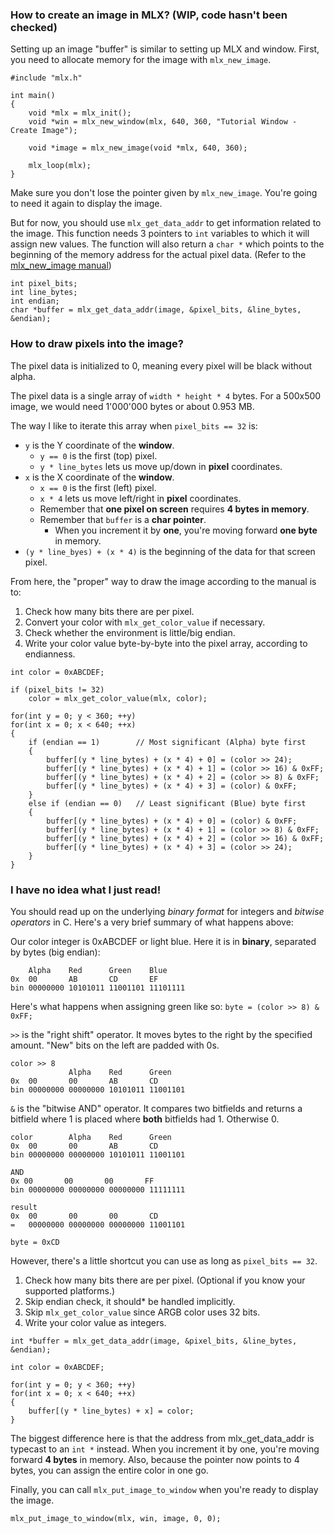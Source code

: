 ### How to create an image in MLX? (WIP, code hasn't been checked)
Setting up an image "buffer" is similar to setting up MLX and window. First, you need to allocate memory for the image with `mlx_new_image`.
```
#include "mlx.h"

int main()
{
    void *mlx = mlx_init();
    void *win = mlx_new_window(mlx, 640, 360, "Tutorial Window - Create Image");

    void *image = mlx_new_image(void *mlx, 640, 360);

    mlx_loop(mlx);
}
```

Make sure you don't lose the pointer given by `mlx_new_image`. You're going to need it again to display the image.

But for now, you should use `mlx_get_data_addr` to get information related to the image. This function needs 3 pointers to `int` variables to which it will assign new values. The function will also return a `char *` which points to the beginning of the memory address for the actual pixel data. (Refer to the [mlx_new_image manual](mlx_new_image.md))
```
int pixel_bits;
int line_bytes;
int endian;
char *buffer = mlx_get_data_addr(image, &pixel_bits, &line_bytes, &endian);
```

### How to draw pixels into the image?

The pixel data is initialized to 0, meaning every pixel will be black without alpha.

The pixel data is a single array of `width * height * 4` bytes. For a 500x500 image, we would need 1'000'000 bytes or about 0.953 MB.

The way I like to iterate this array when `pixel_bits == 32` is:
- `y` is the Y coordinate of the **window**.
  - `y == 0` is the first (top) pixel.
  - `y * line_bytes` lets us move up/down in **pixel** coordinates.
- `x` is the X coordinate of the **window**.
  - `x == 0` is the first (left) pixel.
  - `x * 4` lets us move left/right in **pixel** coordinates.
  - Remember that **one pixel on screen** requires **4 bytes in memory**.
  - Remember that `buffer` is a **char pointer**.
    - When you increment it by **one**, you're moving forward **one byte** in memory.
- `(y * line_byes) + (x * 4)` is the beginning of the data for that screen pixel.

From here, the "proper" way to draw the image according to the manual is to:
1. Check how many bits there are per pixel.
2. Convert your color with `mlx_get_color_value` if necessary.
3. Check whether the environment is little/big endian.
4. Write your color value byte-by-byte into the pixel array, according to endianness.
```
int color = 0xABCDEF;

if (pixel_bits != 32)
    color = mlx_get_color_value(mlx, color);

for(int y = 0; y < 360; ++y)
for(int x = 0; x < 640; ++x)
{
    if (endian == 1)        // Most significant (Alpha) byte first
    {
        buffer[(y * line_bytes) + (x * 4) + 0] = (color >> 24);
        buffer[(y * line_bytes) + (x * 4) + 1] = (color >> 16) & 0xFF;
        buffer[(y * line_bytes) + (x * 4) + 2] = (color >> 8) & 0xFF;
        buffer[(y * line_bytes) + (x * 4) + 3] = (color) & 0xFF;
    }
    else if (endian == 0)   // Least significant (Blue) byte first
    {
        buffer[(y * line_bytes) + (x * 4) + 0] = (color) & 0xFF;
        buffer[(y * line_bytes) + (x * 4) + 1] = (color >> 8) & 0xFF;
        buffer[(y * line_bytes) + (x * 4) + 2] = (color >> 16) & 0xFF;
        buffer[(y * line_bytes) + (x * 4) + 3] = (color >> 24);
    }
}
```
### I have no idea what I just read!
You should read up on the underlying *binary format* for integers and *bitwise operators* in C. Here's a very brief summary of what happens above:

Our color integer is 0xABCDEF or light blue. Here it is in **binary**, separated by bytes (big endian):
```
    Alpha    Red      Green    Blue
0x  00       AB       CD       EF
bin 00000000 10101011 11001101 11101111
```

Here's what happens when assigning green like so: `byte = (color >> 8) & 0xFF;`

`>>` is the "right shift" operator. It moves bytes to the right by the specified amount. "New" bits on the left are padded with 0s.
```
color >> 8
             Alpha    Red      Green
0x  00       00       AB       CD
bin 00000000 00000000 10101011 11001101
```

`&` is the "bitwise AND" operator. It compares two bitfields and returns a bitfield where 1 is placed where **both** bitfields had 1. Otherwise 0.
```
color        Alpha    Red      Green
0x  00       00       AB       CD
bin 00000000 00000000 10101011 11001101

AND
0x 00       00       00       FF
bin 00000000 00000000 00000000 11111111

result
0x  00       00       00       CD
=   00000000 00000000 00000000 11001101
```

```byte = 0xCD```

However, there's a little shortcut you can use as long as `pixel_bits == 32`.
1. Check how many bits there are per pixel. (Optional if you know your supported platforms.)
2. Skip endian check, it should* be handled implicitly.
3. Skip `mlx_get_color_value` since ARGB color uses 32 bits.
4. Write your color value as integers.
```
int *buffer = mlx_get_data_addr(image, &pixel_bits, &line_bytes, &endian);

int color = 0xABCDEF;

for(int y = 0; y < 360; ++y)
for(int x = 0; x < 640; ++x)
{
    buffer[(y * line_bytes) + x] = color;
}
```
The biggest difference here is that the address from mlx_get_data_addr is typecast to an `int *` instead. When you increment it by one, you're moving forward **4 bytes** in memory. Also, because the pointer now points to 4 bytes, you can assign the entire color in one go.

Finally, you can call `mlx_put_image_to_window` when you're ready to display the image.
```
mlx_put_image_to_window(mlx, win, image, 0, 0);
```

